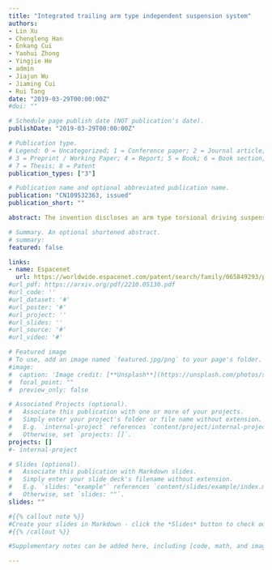 ```yaml
---
title: "Integrated trailing arm type independent suspension system"
authors:
- Lin Xu
- Chengleng Han
- Enkang Cui
- Yaohui Zhong
- Yingjie He
- admin
- Jiajun Wu
- Jiaming Cui
- Rui Tang
date: "2019-03-29T00:00:00Z"
#doi: ""

# Schedule page publish date (NOT publication's date).
publishDate: "2019-03-29T00:00:00Z"

# Publication type.
# Legend: 0 = Uncategorized; 1 = Conference paper; 2 = Journal article;
# 3 = Preprint / Working Paper; 4 = Report; 5 = Book; 6 = Book section;
# 7 = Thesis; 8 = Patent
publication_types: ["3"]

# Publication name and optional abbreviated publication name.
publication: "CN109532363, issued"
publication_short: ""

abstract: The invention discloses an arm type torsional driving suspension frame which comprises a speed reducing motor, two torsion rod springs, two longitudinal arms, two blade vibration reducers and a frame.The two torsion rod springs are distributed on the two sides of the speed reducing motor. The two output ends of the speed reducing motor are connected with the ends of the two torsion rod springs. The other ends of the two torsion rod springs are fixedly connected with the two longitudinal arms. The two blade vibration reducers are arranged on the two torsion rod springs in a sleeving manner correspondingly. The two blade vibration reducers are fixedly connected with the two ends of the speed reducing motor correspondingly. The speed reducing motor is fixedly arranged on the frame. The outerends of the two torsion rod springs are connected with the two ends of the frame through bearings correspondingly. While the height of a vehicle body is adjusted in a driving manner, the suspension frame has a basic vibration reducing function, the trafficability characteristic under various terrains is achieved conveniently, and the obstacle crossing ability of a vehicle is improved greatly.

# Summary. An optional shortened abstract.
# summary:
featured: false

links:
- name: Espacenet
  url: https://worldwide.espacenet.com/patent/search/family/065849293/publication/CN109532363A?q=CN109532363
#url_pdf: https://arxiv.org/pdf/2210.05130.pdf
#url_code: ''
#url_dataset: '#'
#url_poster: '#'
#url_project: ''
#url_slides: ''
#url_source: '#'
#url_video: '#'

# Featured image
# To use, add an image named `featured.jpg/png` to your page's folder. 
#image:
#  caption: 'Image credit: [**Unsplash**](https://unsplash.com/photos/s9CC2SKySJM)'
#  focal_point: ""
#  preview_only: false

# Associated Projects (optional).
#   Associate this publication with one or more of your projects.
#   Simply enter your project's folder or file name without extension.
#   E.g. `internal-project` references `content/project/internal-project/index.md`.
#   Otherwise, set `projects: []`.
projects: []
#- internal-project

# Slides (optional).
#   Associate this publication with Markdown slides.
#   Simply enter your slide deck's filename without extension.
#   E.g. `slides: "example"` references `content/slides/example/index.md`.
#   Otherwise, set `slides: ""`.
slides: ""

#{{% callout note %}}
#Create your slides in Markdown - click the *Slides* button to check out the example.
#{{% /callout %}}

#Supplementary notes can be added here, including [code, math, and images](https://wowchemy.com/docs/writing-markdown-latex/).

---
```


